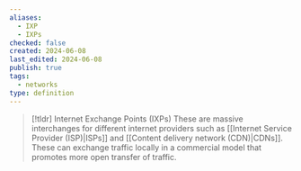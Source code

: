 ```yaml
---
aliases:
  - IXP
  - IXPs
checked: false
created: 2024-06-08
last_edited: 2024-06-08
publish: true
tags:
  - networks
type: definition
---
```

>[!tldr] Internet Exchange Points (IXPs)
>These are massive interchanges for different internet providers such as [[Internet Service Provider (ISP)|ISPs]] and [[Content delivery network (CDN)|CDNs]]. These can exchange traffic locally in a commercial model that promotes more open transfer of traffic. 

